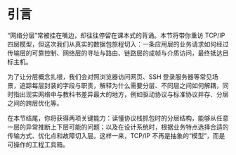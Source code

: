 # 引言

“网络分层”常被挂在嘴边，却往往停留在课本式的背诵。本节将带你重访 TCP/IP 四层模型，但这次我们从真实的数据包旅程切入：一条应用层的业务请求如何经过传输层的可靠控制、网络层的寻址与路由、链路层的成帧与介质访问，最终抵达目标主机。

为了让分层概念扎根，我们会对照浏览器访问网页、SSH 登录服务器等常见场景，追踪每层封装的字段与职责，解释为什么需要分层、不同层之间如何解耦，同时指出现实网络中与教科书差异最大的地方，例如驱动协议与标准协议并存、分层之间的跨层优化等。

在本节结尾，你将获得两项关键能力：读懂协议栈抓包时的分层结构，能够从任意一层的异常推断上下层可能的问题；以及在设计系统时，根据业务特点选择合适的传输方式、优化点和故障切入层。这样一来，TCP/IP 不再是抽象的“模型”，而是可操作的工程工具箱。
